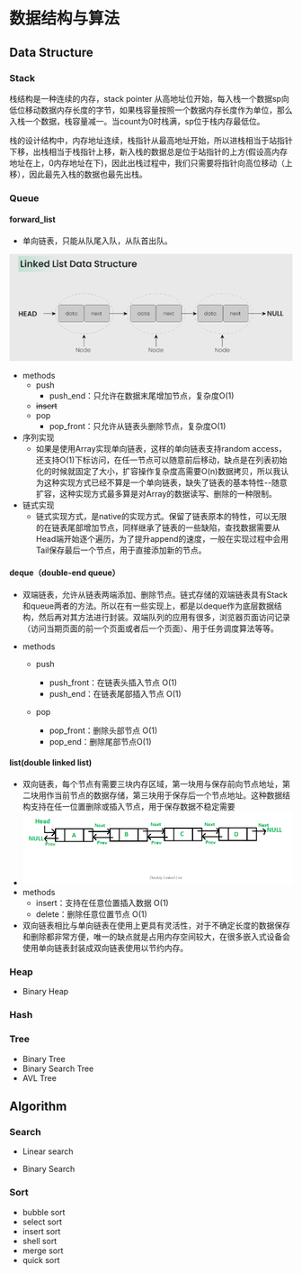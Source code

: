 # 数据结构与算法

## Data Structure

### Stack

栈结构是一种连续的内存，stack pointer 从高地址位开始，每入栈一个数据sp向低位移动数据内存长度的字节，如果栈容量按照一个数据内存长度作为单位，那么入栈一个数据，栈容量减一。当count为0时栈满，sp位于栈内存最低位。

栈的设计结构中，内存地址连续，栈指针从最高地址开始，所以进栈相当于站指针下移，出栈相当于栈指针上移，新入栈的数据总是位于站指针的上方(假设高内存地址在上，0内存地址在下)，因此出栈过程中，我们只需要将指针向高位移动（上移），因此最先入栈的数据也最先出栈。

### Queue

#### forward_list

* 单向链表，只能从队尾入队，从队首出队。

![image-20230818115303131](./images/image-20230818115303131.png)

* methods
  * push
    * push_end：只允许在数据末尾增加节点，复杂度O(1)
  * ~~insert~~
  * pop
    * pop_front：只允许从链表头删除节点，复杂度O(1)
* 序列实现
  * 如果是使用Array实现单向链表，这样的单向链表支持random access，还支持O(1)下标访问，在任一节点可以随意前后移动，缺点是在列表初始化的时候就固定了大小，扩容操作复杂度高需要O(n)数据拷贝，所以我认为这种实现方式已经不算是一个单向链表，缺失了链表的基本特性--随意扩容，这种实现方式最多算是对Array的数据读写、删除的一种限制。
* 链式实现
  * 链式实现方式，是native的实现方式。保留了链表原本的特性，可以无限的在链表尾部增加节点，同样继承了链表的一些缺陷，查找数据需要从Head端开始逐个遍历，为了提升append的速度，一般在实现过程中会用Tail保存最后一个节点，用于直接添加新的节点。

#### deque（double-end queue）

* 双端链表，允许从链表两端添加、删除节点。链式存储的双端链表具有Stack和queue两者的方法。所以在有一些实现上，都是以deque作为底层数据结构，然后再对其方法进行封装。双端队列的应用有很多，浏览器页面访问记录（访问当期页面的前一个页面或者后一个页面）、用于任务调度算法等等。

* methods

  * push
    * push_front：在链表头插入节点 O(1)
    * push_end：在链表尾部插入节点 O(1)

  * pop
    * pop_front：删除头部节点 O(1)
    * pop_end：删除尾部节点O(1)

#### list(double linked list)

* 双向链表，每个节点有需要三块内存区域，第一块用与保存前向节点地址，第二块用作当前节点的数据存储，第三块用于保存后一个节点地址。这种数据结构支持在任一位置删除或插入节点，用于保存数据不稳定需要
* ![image-20230818145123884](./images/image-20230818145123884.png)
* methods
  * insert：支持在任意位置插入数据 O(1)
  * delete：删除任意位置节点 O(1)
* 双向链表相比与单向链表在使用上更具有灵活性，对于不确定长度的数据保存和删除都非常方便，唯一的缺点就是占用内存空间较大，在很多嵌入式设备会使用单向链表封装成双向链表使用以节约内存。

### Heap

* Binary Heap

### Hash

### Tree

* Binary Tree
* Binary Search Tree
* AVL Tree


## Algorithm

### Search

* Linear search

* Binary Search

### Sort

* bubble sort
* select sort
* insert sort
* shell sort
* merge sort
* quick sort
